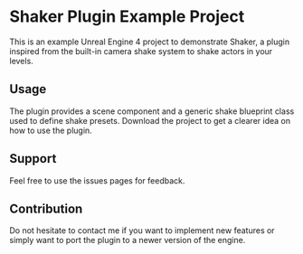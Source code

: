 # Shaker Plugin Example Project

This is an example Unreal Engine 4 project to demonstrate Shaker, a plugin inspired from the built-in camera shake system to shake actors in your levels.

## Usage

The plugin provides a scene component and a generic shake blueprint class used to define shake presets. Download the project to get a clearer idea on how to use the plugin.

## Support

Feel free to use the issues pages for feedback.

## Contribution 

Do not hesitate to contact me if you want to implement new features or simply want to port the plugin to a newer version of the engine.
